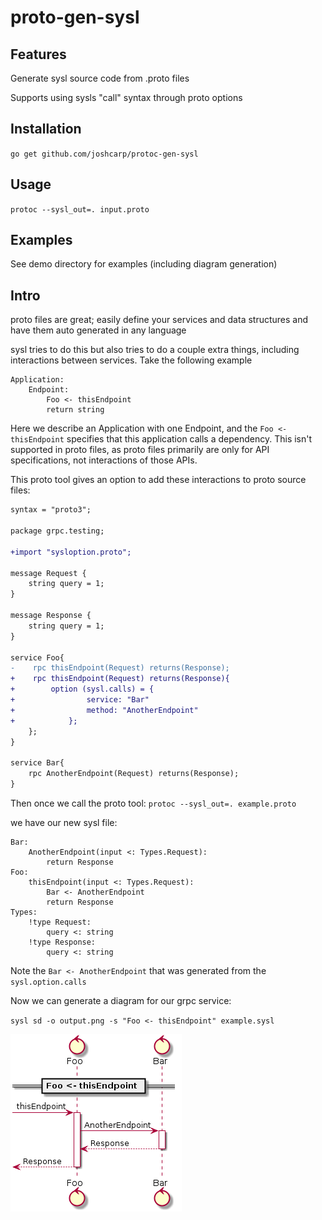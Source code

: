 # proto-gen-sysl

## Features 
Generate sysl source code from .proto files

Supports using sysls "call" syntax through proto options


## Installation

`go get github.com/joshcarp/protoc-gen-sysl`

## Usage
`protoc --sysl_out=. input.proto`

## Examples

See demo directory for examples (including diagram generation)

## Intro

proto files are great; easily define your services and data structures and have them auto generated in any language

sysl tries to do this but also tries to do a couple extra things, including interactions between services.
Take the following example
  
``` 
Application:
    Endpoint:
        Foo <- thisEndpoint
        return string
```

Here we describe an Application with one Endpoint, and the `Foo <- thisEndpoint` specifies that this application calls a dependency.
This isn't supported in proto files, as proto files primarily are only for API specifications, not interactions of those APIs. 

This proto tool gives an option to add these interactions to proto source files:

```diff 
syntax = "proto3";

package grpc.testing;

+import "sysloption.proto";

message Request {
    string query = 1;
}

message Response {
    string query = 1;
}

service Foo{
-    rpc thisEndpoint(Request) returns(Response);
+    rpc thisEndpoint(Request) returns(Response){
+        option (sysl.calls) = {
+                service: "Bar"
+                method: "AnotherEndpoint"
+            };
    };
}

service Bar{
    rpc AnotherEndpoint(Request) returns(Response);
}
```
Then once we call the proto tool:
`protoc --sysl_out=. example.proto`

we have our new sysl file:

```
Bar:
    AnotherEndpoint(input <: Types.Request):
        return Response
Foo:
    thisEndpoint(input <: Types.Request):
        Bar <- AnotherEndpoint
        return Response
Types:
    !type Request:
        query <: string
    !type Response:
        query <: string

```

Note the `Bar <- AnotherEndpoint` that was generated from the `sysl.option.calls`

Now we can generate a diagram for our grpc service:

`sysl sd -o output.png -s "Foo <- thisEndpoint" example.sysl`


![output](demo/output.png)
